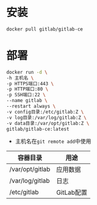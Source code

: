 # 安装
```sh
docker pull gitlab/gitlab-ce
```
# 部署
```sh
docker run -d \
-h 主机名 \
-p HTTPS端口:443 \
-p HTTP端口:80 \
-p SSH端口:22 \
--name gitlab \
--restart always \
-v config目录:/etc/gitlab:Z \
-v log目录:/var/log/gitlab:Z \
-v data目录:/var/opt/gitlab:Z \
gitlab/gitlab-ce:latest
```
* 主机名在`git remote add`中使用

容器目录|用途
-|-
/var/opt/gitlab|应用数据
/var/log/gitlab|日志
/etc/gitlab|GitLab配置
